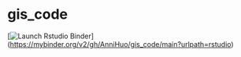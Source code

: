 # gis_code

  <!-- badges: start -->
  [![Launch Rstudio Binder](http://mybinder.org/badge_logo.svg)]
  (https://mybinder.org/v2/gh/AnniHuo/gis_code/main?urlpath=rstudio)
  <!-- badges: end -->
  
  
  